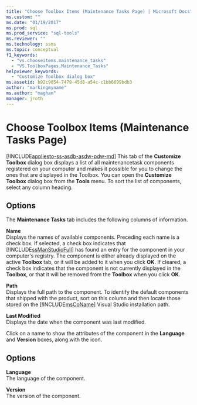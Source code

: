 ```yaml
---
title: "Choose Toolbox Items (Maintenance Tasks Page) | Microsoft Docs"
ms.custom: ""
ms.date: "01/19/2017"
ms.prod: sql
ms.prod_service: "sql-tools"
ms.reviewer: ""
ms.technology: ssms
ms.topic: conceptual
f1_keywords: 
  - "vs.chooseitems.maintenance_tasks"
  - "VS.ToolboxPages.Maintenance_Tasks"
helpviewer_keywords: 
  - "Customize Toolbox dialog box"
ms.assetid: b92c9054-7479-45d8-a54c-c1bb6699bdb3
author: "markingmyname"
ms.author: "maghan"
manager: jroth
---
```

# Choose Toolbox Items (Maintenance Tasks Page)
[!INCLUDE[appliesto-ss-asdb-asdw-pdw-md](../../includes/appliesto-ss-asdb-asdw-pdw-md.md)]
This tab of the **Customize Toolbox** dialog box displays a list of all maintenancetask components registered on your computer and makes it possible for you to change the ones that are displayed in the Toolbox. You can open the **Customize Toolbox** dialog box from the **Tools** menu. To sort the list of components, select any column heading.  
  
## Options  
The **Maintenance Tasks** tab includes the following columns of information.  
  
**Name**  
Displays the names of available components. Preceding each name is a check box. If selected, a check box indicates that [!INCLUDE[ssManStudioFull](../../includes/ssmanstudiofull-md.md)] has found an entry for the component in your computer's registry. The component is either already displayed on the active **Toolbox** tab, or it will be added to it when you click **OK**. If cleared, a check box indicates that the component is not currently displayed in the **Toolbox**, or that it will be removed from the **Toolbox** when you click **OK**.  
  
**Path**  
Displays the full path to the component. To identify the default components that shipped with the product, sort on this column and then locate those stored on the [!INCLUDE[msCoName](../../includes/msconame_md.md)] Visual Studio installation path.  
  
**Last Modified**  
Displays the date when the component was last modified.  
  
Click on a name to show the attributes of the component in the **Language** and **Version** boxes, along with the icon.  
  
## Options  
**Language**  
The language of the component.  
  
**Version**  
The version of the component.  
  
